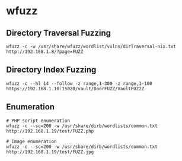 # wfuzz

## Directory Traversal Fuzzing
```shell
wfuzz -c -w /usr/share/wfuzz/wordlist/vulns/dirTraversal-nix.txt http://192.168.1.8/?page=FUZZ
```

## Directory Index Fuzzing
```shell
wfuzz -c --hl 14 --follow -z range,1-300 -z range,1-100 https://192.168.1.10:15020/vault/DoorFUZZ/VaultFUZ2Z
```

## Enumeration
```shell
# PHP script enumeration
wfuzz -c --sc=200 -w /usr/share/dirb/wordlists/common.txt http://192.168.1.19/test/FUZZ.php

# Image enumeration
wfuzz -c --sc=200 -w /usr/share/dirb/wordlists/common.txt http://192.168.1.19/test/FUZZ.jpg
```